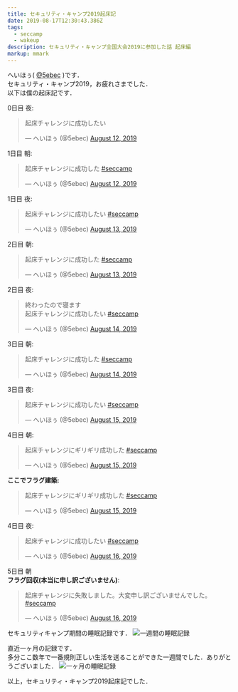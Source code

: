 ```yaml
---
title: セキュリティ・キャンプ2019起床記
date: 2019-08-17T12:30:43.386Z
tags:
  - seccamp
  - wakeup
description: セキュリティ・キャンプ全国大会2019に参加した話 起床編
markup: mmark
---
```

へいほぅ( [\@5ebec](https://twitter.com/5ebec) )です． \
セキュリティ・キャンプ2019，お疲れさまでした．\
以下は僕の起床記です．

0日目 夜:

<blockquote class="twitter-tweet" data-theme="dark" data-link-color="#a5ebec"><p lang="ja" dir="ltr">起床チャレンジに成功したい</p>&mdash; へいほぅ (@5ebec) <a href="https://twitter.com/5ebec/status/1160884739458228224?ref_src=twsrc%5Etfw">August 12, 2019</a></blockquote> <script async src="https://platform.twitter.com/widgets.js" charset="utf-8"></script>

1日目 朝:

<blockquote class="twitter-tweet" data-theme="dark" data-link-color="#a5ebec"><p lang="ja" dir="ltr">起床チャレンジに成功した <a href="https://twitter.com/hashtag/seccamp?src=hash&amp;ref_src=twsrc%5Etfw">#seccamp</a></p>&mdash; へいほぅ (@5ebec) <a href="https://twitter.com/5ebec/status/1161026201411960832?ref_src=twsrc%5Etfw">August 12, 2019</a></blockquote> <script async src="https://platform.twitter.com/widgets.js" charset="utf-8"></script>

1日目 夜:

<blockquote class="twitter-tweet" data-theme="dark" data-link-color="#a5ebec"><p lang="ja" dir="ltr">起床チャレンジに成功したい <a href="https://twitter.com/hashtag/seccamp?src=hash&amp;ref_src=twsrc%5Etfw">#seccamp</a></p>&mdash; へいほぅ (@5ebec) <a href="https://twitter.com/5ebec/status/1161291596056256512?ref_src=twsrc%5Etfw">August 13, 2019</a></blockquote> <script async src="https://platform.twitter.com/widgets.js" charset="utf-8"></script>

2日目 朝:

<blockquote class="twitter-tweet" data-theme="dark" data-link-color="#a5ebec"><p lang="ja" dir="ltr">起床チャレンジに成功した <a href="https://twitter.com/hashtag/seccamp?src=hash&amp;ref_src=twsrc%5Etfw">#seccamp</a></p>&mdash; へいほぅ (@5ebec) <a href="https://twitter.com/5ebec/status/1161382322098208768?ref_src=twsrc%5Etfw">August 13, 2019</a></blockquote> <script async src="https://platform.twitter.com/widgets.js" charset="utf-8"></script>

2日目 夜:

<blockquote class="twitter-tweet" data-theme="dark" data-link-color="#a5ebec"><p lang="ja" dir="ltr">終わったので寝ます<br>起床チャレンジに成功したい <a href="https://twitter.com/hashtag/seccamp?src=hash&amp;ref_src=twsrc%5Etfw">#seccamp</a></p>&mdash; へいほぅ (@5ebec) <a href="https://twitter.com/5ebec/status/1161652483459932160?ref_src=twsrc%5Etfw">August 14, 2019</a></blockquote> <script async src="https://platform.twitter.com/widgets.js" charset="utf-8"></script>


3日目 朝:

<blockquote class="twitter-tweet" data-theme="dark" data-link-color="#a5ebec"><p lang="ja" dir="ltr">起床チャレンジに成功した <a href="https://twitter.com/hashtag/seccamp?src=hash&amp;ref_src=twsrc%5Etfw">#seccamp</a></p>&mdash; へいほぅ (@5ebec) <a href="https://twitter.com/5ebec/status/1161749775714177024?ref_src=twsrc%5Etfw">August 14, 2019</a></blockquote> <script async src="https://platform.twitter.com/widgets.js" charset="utf-8"></script>


3日目 夜:

<blockquote class="twitter-tweet" data-theme="dark" data-link-color="#a5ebec"><p lang="ja" dir="ltr">起床チャレンジに成功したい <a href="https://twitter.com/hashtag/seccamp?src=hash&amp;ref_src=twsrc%5Etfw">#seccamp</a></p>&mdash; へいほぅ (@5ebec) <a href="https://twitter.com/5ebec/status/1162026411588083714?ref_src=twsrc%5Etfw">August 15, 2019</a></blockquote> <script async src="https://platform.twitter.com/widgets.js" charset="utf-8"></script>


4日目 朝:

<blockquote class="twitter-tweet" data-theme="dark" data-link-color="#a5ebec"><p lang="ja" dir="ltr">起床チャレンジにギリギリ成功した <a href="https://twitter.com/hashtag/seccamp?src=hash&amp;ref_src=twsrc%5Etfw">#seccamp</a></p>&mdash; へいほぅ (@5ebec) <a href="https://twitter.com/5ebec/status/1162143348112547840?ref_src=twsrc%5Etfw">August 15, 2019</a></blockquote> <script async src="https://platform.twitter.com/widgets.js" charset="utf-8"></script>


**ここでフラグ建築:**

<blockquote class="twitter-tweet" data-theme="dark" data-link-color="#a5ebec"><p lang="ja" dir="ltr">起床チャレンジにギリギリ成功した <a href="https://twitter.com/hashtag/seccamp?src=hash&amp;ref_src=twsrc%5Etfw">#seccamp</a></p>&mdash; へいほぅ (@5ebec) <a href="https://twitter.com/5ebec/status/1162143348112547840?ref_src=twsrc%5Etfw">August 15, 2019</a></blockquote> <script async src="https://platform.twitter.com/widgets.js" charset="utf-8"></script>


4日目 夜:

<blockquote class="twitter-tweet" data-theme="dark" data-link-color="#a5ebec"><p lang="ja" dir="ltr">起床チャレンジに成功したい <a href="https://twitter.com/hashtag/seccamp?src=hash&amp;ref_src=twsrc%5Etfw">#seccamp</a></p>&mdash; へいほぅ (@5ebec) <a href="https://twitter.com/5ebec/status/1162417557275418629?ref_src=twsrc%5Etfw">August 16, 2019</a></blockquote> <script async src="https://platform.twitter.com/widgets.js" charset="utf-8"></script>


5日目 朝\
**フラグ回収(本当に申し訳ございません)**:

<blockquote class="twitter-tweet" data-theme="dark" data-link-color="#a5ebec"><p lang="ja" dir="ltr">起床チャレンジに失敗しました。大変申し訳ございませんでした。 <a href="https://twitter.com/hashtag/seccamp?src=hash&amp;ref_src=twsrc%5Etfw">#seccamp</a></p>&mdash; へいほぅ (@5ebec) <a href="https://twitter.com/5ebec/status/1162514088049512448?ref_src=twsrc%5Etfw">August 16, 2019</a></blockquote> <script async src="https://platform.twitter.com/widgets.js" charset="utf-8"></script>


セキュリティキャンプ期間の睡眠記録です．
![一週間の睡眠記録](/img/uploads/img_0914.jpg)


直近一ヶ月の記録です．\
多分ここ数年で一番規則正しい生活を送ることができた一週間でした．ありがとうございました．
![一ヶ月の睡眠記録](/img/uploads/img_0915.jpg)


以上，セキュリティ・キャンプ2019起床記でした．
